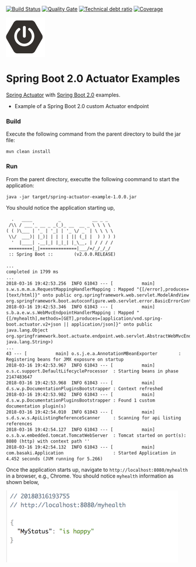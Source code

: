 [![Build Status][travis-badge]][travis-badge-url]
[![Quality Gate][sonarqube-badge]][sonarqube-badge-url] 
[![Technical debt ratio][technical-debt-ratio-badge]][technical-debt-ratio-badge-url] 
[![Coverage][coverage-badge]][coverage-badge-url]

![](./img/spring-boot.png)

Spring Boot 2.0 Actuator Examples
=======================================

[Spring Actuator](https://spring.io/blog/2017/08/22/introducing-actuator-endpoints-in-spring-boot-2-0) 
with [Spring Boot 2.0](https://docs.spring.io/spring-boot/docs/current-SNAPSHOT/reference/htmlsingle/#production-ready-endpoints-custom) examples.

- Example of a Spring Boot 2.0 custom Actuator endpoint

### Build
Execute the following command from the parent directory to build the jar file:
```
mvn clean install
```

### Run
From the parent directory, executte the following coommand to start the application:
```
java -jar target/spring-actuator-example-1.0.0.jar
```

You should notice the application starting up,
```
  .   ____          _            __ _ _
 /\\ / ___'_ __ _ _(_)_ __  __ _ \ \ \ \
( ( )\___ | '_ | '_| | '_ \/ _` | \ \ \ \
 \\/  ___)| |_)| | | | | || (_| |  ) ) ) )
  '  |____| .__|_| |_|_| |_\__, | / / / /
 =========|_|==============|___/=/_/_/_/
 :: Spring Boot ::        (v2.0.0.RELEASE)

...
completed in 1799 ms
...
2018-03-16 19:42:53.256  INFO 61043 --- [           main] s.w.s.m.m.a.RequestMappingHandlerMapping : Mapped "{[/error],produces=[text/html]}" onto public org.springframework.web.servlet.ModelAndView org.springframework.boot.autoconfigure.web.servlet.error.BasicErrorController.errorHtml(javax.servlet.http.HttpServletRequest,javax.servlet.http.HttpServletResponse)
2018-03-16 19:42:53.346  INFO 61043 --- [           main] s.b.a.e.w.s.WebMvcEndpointHandlerMapping : Mapped "{[/myhealth],methods=[GET],produces=[application/vnd.spring-boot.actuator.v2+json || application/json]}" onto public java.lang.Object org.springframework.boot.actuate.endpoint.web.servlet.AbstractWebMvcEndpointHandlerMapping$OperationHandler.handle(javax.servlet.http.HttpServletRequest,java.util.Map<java.lang.String, java.lang.String>)
...
43 --- [           main] o.s.j.e.a.AnnotationMBeanExporter        : Registering beans for JMX exposure on startup
2018-03-16 19:42:53.967  INFO 61043 --- [           main] o.s.c.support.DefaultLifecycleProcessor  : Starting beans in phase 2147483647
2018-03-16 19:42:53.968  INFO 61043 --- [           main] d.s.w.p.DocumentationPluginsBootstrapper : Context refreshed
2018-03-16 19:42:53.982  INFO 61043 --- [           main] d.s.w.p.DocumentationPluginsBootstrapper : Found 1 custom documentation plugin(s)
2018-03-16 19:42:54.010  INFO 61043 --- [           main] s.d.s.w.s.ApiListingReferenceScanner     : Scanning for api listing references
2018-03-16 19:42:54.127  INFO 61043 --- [           main] o.s.b.w.embedded.tomcat.TomcatWebServer  : Tomcat started on port(s): 8080 (http) with context path ''
2018-03-16 19:42:54.132  INFO 61043 --- [           main] com.basaki.Application                   : Started Application in 4.452 seconds (JVM running for 5.266)

```

Once the application starts up, navigate to `http://localhost:8080/myhealth` in a browser, e.g., Chrome.
You should notice `myhealth` information as shown below,

![](./img/myhealth-endpoint.png)


[travis-badge]: https://travis-ci.org/indrabasak/spring-actuator-example.svg?branch=master
[travis-badge-url]: https://travis-ci.org/indrabasak/spring-actuator-example/

[sonarqube-badge]: https://sonarcloud.io/api/badges/gate?key=com.basaki:spring-actuator-example
[sonarqube-badge-url]: https://sonarcloud.io/dashboard/index/com.basaki:spring-actuator-example

[technical-debt-ratio-badge]: https://sonarcloud.io/api/badges/measure?key=com.basaki:spring-actuator-example&metric=sqale_debt_ratio
[technical-debt-ratio-badge-url]: https://sonarcloud.io/dashboard/index/com.basaki:spring-actuator-example 

[coverage-badge]: https://sonarcloud.io/api/badges/measure?key=com.basaki:spring-actuator-example&metric=coverage
[coverage-badge-url]: https://sonarcloud.io/dashboard/index/com.basaki:spring-actuator-example